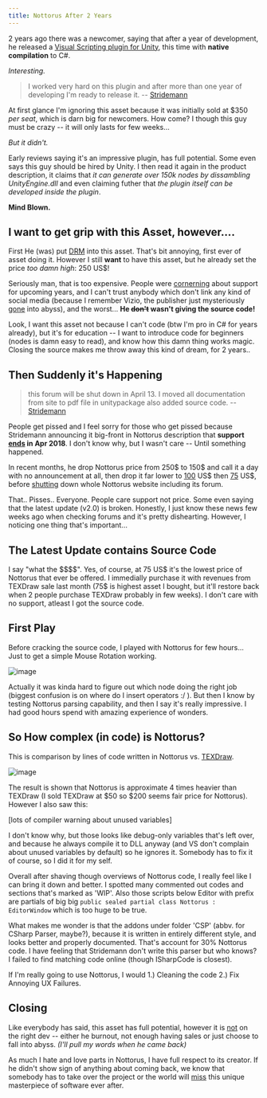 ```yaml
---
title: Nottorus After 2 Years
---
```


2 years ago there was a newcomer, saying that after a year of development, he released a [Visual Scripting plugin for Unity](https://www.assetstore.unity3d.com/en/#!/content/59656), this time with **native compilation** to C#.

*Interesting.*

> I worked very hard on this plugin and after more than one year of developing I'm ready to release it.
> -- [Stridemann](https://forum.unity.com/threads/395750/)

At first glance I'm ignoring this asset because it was initially sold at $350 *per seat*, which is darn big for newcomers. How come? I though this guy must be crazy -- it will only lasts for few weeks...

*But it didn't.*

Early reviews saying it's an impressive plugin, has full potential. Some even says this guy should be hired by Unity. I then read it again in the product description, it claims that *it can generate over 150k nodes by dissambling UnityEngine.dll* and even claiming futher that *the plugin itself can be developed inside the plugin*.

**Mind Blown.**

## I want to get grip with this Asset, however....

First He (was) put [DRM](https://forum.unity.com/threads/395750/page-19#post-3048152) into this asset. That's bit annoying, first ever of asset doing it. However I still **want** to have this asset, but he already set the price *too damn high*: 250 US$!

Seriously man, that is too expensive. People were [cornerning](https://forum.unity.com/threads/395750/#post-2598208) about support for upcoming years, and I can't trust anybody which don't link any kind of social media (because I remember Vizio, the publisher just mysteriously [gone](https://forum.unity.com/threads/59121/page-26#post-2220138) into abyss), and the worst... **He ~~don't~~ wasn't giving the source code!**

Look, I want this asset not because I can't code (btw I'm pro in C# for years already), but it's for education -- I want to introduce code for beginners (nodes is damn easy to read), and know how this damn thing works magic. Closing the source makes me throw away this kind of dream, for 2 years..

## Then Suddenly it's Happening

> this forum will be shut down in April 13. I moved all documentation from site to pdf file in unitypackage also added source code. -- [Stridemann](https://google.com/search?q=cache:nottorus.net/forum/viewthread.php?thread_id=383)

People get pissed and I feel sorry for those who get pissed because Stridemann announcing it big-front in Nottorus description that **support [ends](https://forum.unity.com/threads/395750/page-22#post-3395732) in Apr 2018**. I don't know why, but I wasn't care -- Until something happened.

In recent months, he drop Nottorus price from 250$ to 150$ and call it a day with no announcement at all, then drop it far lower to [100](https://forum.unity.com/threads/395750/page-22#post-3447509) US$ then [75](https://forum.unity.com/threads/395750/page-22#post-3456300) US$, before [shutting](https://forum.unity.com/threads/395750/page-22#post-3455919) down whole Nottorus website including its forum.

That.. Pisses.. Everyone. People care support not price. Some even saying that the latest update (v2.0) is broken. Honestly, I just know these news few weeks ago when checking forums and it's pretty dishearting. However, I noticing one thing that's important...

## The Latest Update contains Source Code

I say "what the \$\$\$\$". Yes, of course, at 75 US$ it's the lowest price of Nottorus that ever be offered. I immedially purchase it with revenues from TEXDraw sale last month (75$ is highest asset I bought, but it'll restore back when 2 people purchase TEXDraw probably in few weeks). I don't care with no support, atleast I got the source code.

## First Play

Before cracking the source code, I played with Nottorus for few hours... Just to get a simple Mouse Rotation working.

![image]({{site.img}}nottorus-camview.png)

Actually it was kinda hard to figure out which node doing the right job (biggest confusion is on where do I insert operators :/ ). But then I know by testing Nottorus parsing capability, and then I say it's really impressive. I had good hours spend with amazing experience of wonders.

## So How complex (in code) is Nottorus?

This is comparison by lines of code written in Nottorus vs. [TEXDraw](http://u3d.as/cco).

![image]({{site.img}}cdmtr-not-tex.png)

The result is shown that Nottorus is approximate 4 times heavier than TEXDraw (I sold TEXDraw at $50 so $200 seems fair price for Nottorus). However I also saw this:

[lots of compiler warning about unused variables]

I don't know why, but those looks like debug-only variables that's left over, and because he always compile it to DLL anyway (and VS don't complain about unused variables by default) so he ignores it. Somebody has to fix it of course, so I did it for my self.

Overall after shaving though overviews of Nottorus code, I really feel like I can bring it down and better. I spotted many commented out codes and sections that's marked as 'WIP'. Also those scripts below Editor with prefix are partials of big big `public sealed partial class Nottorus : EditorWindow` which is too huge to be true.

What makes me wonder is that the addons under folder 'CSP' (abbv. for CSharp Parser, maybe?), because it is written in entirely different style, and looks better and properly documented. That's account for 30% Nottorus code. I have feeling that Stridemann don't write this parser but who knows? I failed to find matching code online (though ISharpCode is closest).

If I'm really going to use Nottorus, I would 1.) Cleaning the code 2.) Fix Annoying UX Failures.

## Closing

Like everybody has said, this asset has full potential, however it is [not](https://forum.unity.com/threads/395750/page-23#post-3465395) on the right dev -- either he burnout, not enough having sales or just choose to fall into abyss. *(I'll pull my words when he came back)*

As much I hate and love parts in Nottorus, I have full respect to its creator. If he didn't show sign of anything about coming back, we know that somebody has to take over the project or the world will [miss](https://forum.unity.com/threads/395750/page-23#post-3502475) this unique masterpiece of software ever after.
